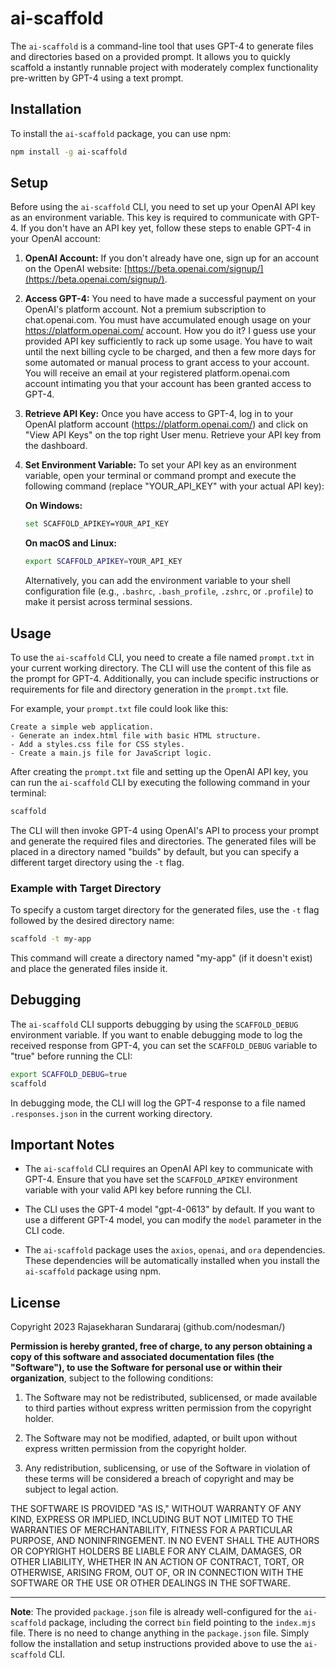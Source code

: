 # ai-scaffold

The `ai-scaffold` is a command-line tool that uses GPT-4 to generate files and directories based on a provided prompt. It allows you to quickly scaffold a instantly runnable project with moderately complex functionality pre-written by GPT-4 using a text prompt.

## Installation

To install the `ai-scaffold` package, you can use npm:

```bash
npm install -g ai-scaffold
```

## Setup

Before using the `ai-scaffold` CLI, you need to set up your OpenAI API key as an environment variable. This key is required to communicate with GPT-4. If you don't have an API key yet, follow these steps to enable GPT-4 in your OpenAI account:

1. **OpenAI Account:** If you don't already have one, sign up for an account on the OpenAI website: [https://beta.openai.com/signup/](https://beta.openai.com/signup/).

2. **Access GPT-4:** You need to have made a successful payment on your OpenAI's platform account. Not a premium subscription to chat.openai.com. You must have accumulated enough usage on your https://platform.openai.com/ account. How you do it? I guess use your provided API key sufficiently to rack up some usage. You have to wait until the next billing cycle to be charged, and then a few more days for some automated or manual process to grant access to your account. You will receive an email at your registered platform.openai.com account intimating you that your account has been granted access to GPT-4.  

3. **Retrieve API Key:** Once you have access to GPT-4, log in to your OpenAI platform account (https://platform.openai.com/) and click on "View API Keys" on the top right User menu. Retrieve your API key from the dashboard.

4. **Set Environment Variable:** To set your API key as an environment variable, open your terminal or command prompt and execute the following command (replace "YOUR_API_KEY" with your actual API key):

   **On Windows:**
    ```bash
    set SCAFFOLD_APIKEY=YOUR_API_KEY
    ```

   **On macOS and Linux:**
    ```bash
    export SCAFFOLD_APIKEY=YOUR_API_KEY
    ```

   Alternatively, you can add the environment variable to your shell configuration file (e.g., `.bashrc`, `.bash_profile`, `.zshrc`, or `.profile`) to make it persist across terminal sessions.

## Usage

To use the `ai-scaffold` CLI, you need to create a file named `prompt.txt` in your current working directory. The CLI will use the content of this file as the prompt for GPT-4. Additionally, you can include specific instructions or requirements for file and directory generation in the `prompt.txt` file.

For example, your `prompt.txt` file could look like this:

```plaintext
Create a simple web application.
- Generate an index.html file with basic HTML structure.
- Add a styles.css file for CSS styles.
- Create a main.js file for JavaScript logic.
```

After creating the `prompt.txt` file and setting up the OpenAI API key, you can run the `ai-scaffold` CLI by executing the following command in your terminal:

```bash
scaffold
```

The CLI will then invoke GPT-4 using OpenAI's API to process your prompt and generate the required files and directories. The generated files will be placed in a directory named "builds" by default, but you can specify a different target directory using the `-t` flag.

### Example with Target Directory

To specify a custom target directory for the generated files, use the `-t` flag followed by the desired directory name:

```bash
scaffold -t my-app
```

This command will create a directory named "my-app" (if it doesn't exist) and place the generated files inside it.

## Debugging

The `ai-scaffold` CLI supports debugging by using the `SCAFFOLD_DEBUG` environment variable. If you want to enable debugging mode to log the received response from GPT-4, you can set the `SCAFFOLD_DEBUG` variable to "true" before running the CLI:

```bash
export SCAFFOLD_DEBUG=true
scaffold
```

In debugging mode, the CLI will log the GPT-4 response to a file named `.responses.json` in the current working directory.

## Important Notes

- The `ai-scaffold` CLI requires an OpenAI API key to communicate with GPT-4. Ensure that you have set the `SCAFFOLD_APIKEY` environment variable with your valid API key before running the CLI.

- The CLI uses the GPT-4 model "gpt-4-0613" by default. If you want to use a different GPT-4 model, you can modify the `model` parameter in the CLI code.

- The `ai-scaffold` package uses the `axios`, `openai`, and `ora` dependencies. These dependencies will be automatically installed when you install the `ai-scaffold` package using npm.

## License

Copyright 2023 Rajasekharan Sundararaj (github.com/nodesman/)

<strong>Permission is hereby granted, free of charge, to any person obtaining a copy of this software and associated documentation files (the "Software"), to use the Software for personal use or within their organization</strong>, subject to the following conditions:

1. The Software may not be redistributed, sublicensed, or made available to third parties without express written permission from the copyright holder.

2. The Software may not be modified, adapted, or built upon without express written permission from the copyright holder.

3. Any redistribution, sublicensing, or use of the Software in violation of these terms will be considered a breach of copyright and may be subject to legal action.

THE SOFTWARE IS PROVIDED "AS IS," WITHOUT WARRANTY OF ANY KIND, EXPRESS OR IMPLIED, INCLUDING BUT NOT LIMITED TO THE WARRANTIES OF MERCHANTABILITY, FITNESS FOR A PARTICULAR PURPOSE, AND NONINFRINGEMENT. IN NO EVENT SHALL THE AUTHORS OR COPYRIGHT HOLDERS BE LIABLE FOR ANY CLAIM, DAMAGES, OR OTHER LIABILITY, WHETHER IN AN ACTION OF CONTRACT, TORT, OR OTHERWISE, ARISING FROM, OUT OF, OR IN CONNECTION WITH THE SOFTWARE OR THE USE OR OTHER DEALINGS IN THE SOFTWARE.



---
**Note**: The provided `package.json` file is already well-configured for the `ai-scaffold` package, including the correct `bin` field pointing to the `index.mjs` file. There is no need to change anything in the `package.json` file. Simply follow the installation and setup instructions provided above to use the `ai-scaffold` CLI.

